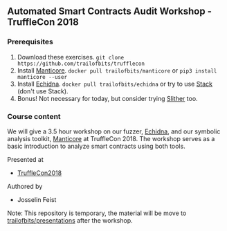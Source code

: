 ## Automated Smart Contracts Audit Workshop - TruffleCon 2018

### Prerequisites

1. Download these exercises. `git clone https://github.com/trailofbits/trufflecon`
2. Install [Manticore](https://github.com/trailofbits/manticore). `docker pull trailofbits/manticore` or `pip3 install manticore --user`
3. Install [Echidna](https://github.com/trailofbits/echidna). `docker pull trailofbits/echidna` or try to use [Stack](https://docs.haskellstack.org/en/stable/README/) (don't use Stack).
4. Bonus! Not necessary for today, but consider trying [Slither](https://github.com/trailofbits/slither) too.

### Course content

We will give a 3.5 hour workshop on our fuzzer, [Echidna](https://github.com/trailofbits/echidna/), and our symbolic analysis toolkit, [Manticore](https://github.com/trailofbits/manticore) at TruffleCon 2018. The workshop serves as a basic introduction to analyze smart contracts using both tools. 

Presented at
 * [TruffleCon2018](https://truffleframework.com/trufflecon2018)

Authored by
 * Josselin Feist


Note: This repository is temporary, the material will be move to [trailofbits/presentations](https://github.com/trailofbits/presentations) after the workshop.
